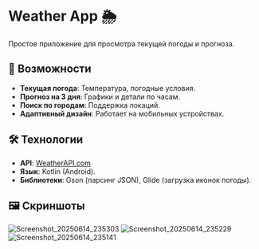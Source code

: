 # Weather App 🌦️

Простое приложение для просмотра текущей погоды и прогноза.

## 📌 Возможности
- **Текущая погода**: Температура, погодные условия.
- **Прогноз на 3 дня**: Графики и детали по часам.
- **Поиск по городам**: Поддержка локаций.
- **Адаптивный дизайн**: Работает на мобильных устройствах.

## 🛠 Технологии
- **API**: [WeatherAPI.com](https://www.weatherapi.com/)
- **Язык**: Kotlin (Android).
- **Библиотеки**: Gson (парсинг JSON), Glide (загрузка иконок погоды).

## 🖼️ Скриншоты
![Screenshot_20250614_235303](https://github.com/user-attachments/assets/e0f6bd93-6d6e-44c2-b008-a98e7fdcbb46)
![Screenshot_20250614_235229](https://github.com/user-attachments/assets/d47f17d5-76b9-4336-8569-1b4cb892643b)
![Screenshot_20250614_235141](https://github.com/user-attachments/assets/2db816dd-4096-45a1-8270-c8b15641cfdb)
